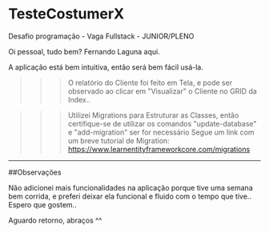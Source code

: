 # TesteCostumerX
Desafio programação - Vaga Fullstack - JUNIOR/PLENO

Oi pessoal, tudo bem?
Fernando Laguna aqui.

A aplicação está bem intuitiva, então será bem fácil usá-la.

>>> O relatório do Cliente foi feito em Tela, e pode ser observado ao clicar em "Visualizar" o Cliente no GRID da Index..

>>> Utilizei Migrations para Estruturar as Classes, então certifique-se de utilizar os comandos "update-database" e "add-migration" ser for necessário
Segue um link com um breve tutorial de Migration:
https://www.learnentityframeworkcore.com/migrations

-----------------------
##Observações

Não adicionei mais funcionalidades na aplicação porque tive uma semana bem corrida, e preferi deixar ela funcional e fluido com o tempo que tive..
Espero que gostem..

Aguardo retorno, abraços ^^
